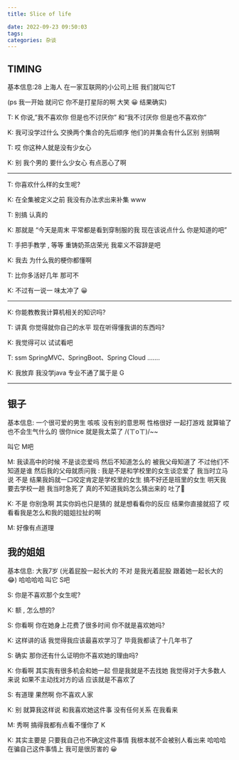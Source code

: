 ```yaml
---
title: Slice of life

date: 2022-09-23 09:50:03
tags: 
categories: 杂谈 
---
```



## TIMING

基本信息:28 上海人 在一家互联网的小公司上班 我们就叫它T

(ps 我一开始 就问它 你不是打星际的啊 大笑 😀 结果确实)

T: K 你说,”我不喜欢你 但是也不讨厌你” 和“我不讨厌你 但是也不喜欢你”

K: 我可没学过什么 交换两个集合的先后顺序 他们的并集会有什么区别 别搞啊

T: 哎 你这种人就是没有少女心 

K: 别 我个男的 要什么少女心 有点恶心了啊 

----

T: 你喜欢什么样的女生呢?

K: 在全集被定义之前 我没有办法求出来补集 www

T: 别搞 认真的 

K: 那就是 “今天是周末 平常都是看到穿制服的我 现在该说点什么 你是知道的吧”

T: 手把手教学 , 等等 重铸奶茶店荣光 我辈义不容辞是吧

K: 我去 为什么我的梗你都懂啊 

T: 比你多活好几年 那可不 

K: 不过有一说一 味太冲了 😀

---

K: 你能教教我计算机相关的知识吗?

T: 讲真 你觉得就你自己的水平 现在听得懂我讲的东西吗?

K: 我觉得可以 试试看吧

T: ssm  SpringMVC、SpringBoot、Spring Cloud …….

K: 我放弃 我没学java 专业不通了属于是 G

----

## 银子

基本信息: 一个很可爱的男生 咳咳 没有别的意思啊 性格很好 一起打游戏 就算输了 也不会生气什么的 很你nice 就是我太菜了 /(ㄒoㄒ)/~~

叫它 M吧

M: 我读高中的时候 不是谈恋爱吗 然后不知道怎么的 被我父母知道了 不过他们不知道是谁 然后我的父母就质问我 : 我是不是和学校里的女生谈恋爱了 我当时立马说 不是 结果我妈就一口咬定肯定是学校里的女生 搞不好还是班里的女生 明天我要去学校一趟 我当时急死了 真的不知道我妈怎么猜出来的 吐了🤮

K: 不是 你别急啊 其实你妈也只是猜的 就是想看看你的反应 结果你直接就招了 哎 看看我是怎么和我的姐姐拉扯的啊 

M: 好像有点道理 


## 我的姐姐

基本信息: 大我7岁 (光着屁股一起长大的 不对 是我光着屁股 跟着她一起长大的 😂) 哈哈哈哈 叫它 S吧

S: 你是不喜欢那个女生呢?

K: 额 , 怎么想的?

S: 你看啊 你在她身上花费了很多时间 你不就是喜欢她吗?

K: 这样讲的话 我觉得我应该最喜欢学习了 毕竟我都读了十几年书了 

S: 确实 那你还有什么证明你不喜欢她的理由吗?

K: 你看啊 其实我有很多机会和她一起 但是我就是不去找她 我觉得对于大多数人来说 如果不主动找对方的话 应该就是不喜欢了

S: 有道理 果然啊 你不喜欢人家

K: 别 就算我这样说 和我喜欢她这件事 没有任何关系 在我看来  





M: 秀啊 搞得我都有点看不懂你了 K 

K: 其实主要是 只要我自己也不确定这件事情 我根本就不会被别人看出来 哈哈哈 在骗自己这件事情上 我可是很厉害的 😀

